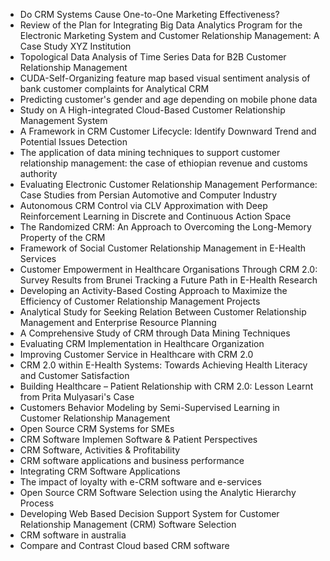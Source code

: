 

<ul>

                             

 <li><a target="_blank" href="https://github.com/manjunath5496/CRM-Articles/blob/master/2crm(1).pdf" style="text-decoration:none;">Do CRM Systems Cause One-to-One
Marketing Effectiveness?</a></li>

 <li><a target="_blank" href="https://github.com/manjunath5496/CRM-Articles/blob/master/2crm(2).pdf" style="text-decoration:none;">Review of the Plan for Integrating Big Data Analytics Program for the Electronic Marketing System and Customer Relationship Management: A Case Study XYZ Institution</a></li>

<li><a target="_blank" href="https://github.com/manjunath5496/CRM-Articles/blob/master/2crm(3).pdf" style="text-decoration:none;">Topological Data Analysis of Time Series Data
for B2B Customer Relationship Management</a></li>
 <li><a target="_blank" href="https://github.com/manjunath5496/CRM-Articles/blob/master/2crm(4).pdf" style="text-decoration:none;">CUDA-Self-Organizing feature map based visual
sentiment analysis of bank customer complaints for Analytical CRM</a></li>                              
<li><a target="_blank" href="https://github.com/manjunath5496/CRM-Articles/blob/master/2crm(5).pdf" style="text-decoration:none;">Predicting customer's gender and age
depending on mobile phone data</a></li>
<li><a target="_blank" href="https://github.com/manjunath5496/CRM-Articles/blob/master/2crm(6).pdf" style="text-decoration:none;">Study on A High-integrated Cloud-Based Customer Relationship Management System</a></li>
 <li><a target="_blank" href="https://github.com/manjunath5496/CRM-Articles/blob/master/2crm(7).pdf" style="text-decoration:none;">A Framework in CRM Customer Lifecycle: Identify Downward Trend and Potential Issues Detection</a></li>

 <li><a target="_blank" href="https://github.com/manjunath5496/CRM-Articles/blob/master/2crm(8).pdf" style="text-decoration:none;"> The application of data mining techniques to support customer relationship management: the case of ethiopian revenue and customs authority </a></li>
   <li><a target="_blank" href="https://github.com/manjunath5496/CRM-Articles/blob/master/2crm(9).pdf" style="text-decoration:none;">Evaluating Electronic Customer Relationship Management Performance: Case Studies from Persian Automotive and Computer Industry</a></li>
  
   
 <li><a target="_blank" href="https://github.com/manjunath5496/CRM-Articles/blob/master/2crm(10).pdf" style="text-decoration:none;">Autonomous CRM Control via CLV Approximation with Deep Reinforcement Learning in Discrete and Continuous Action Space</a></li>                              
<li><a target="_blank" href="https://github.com/manjunath5496/CRM-Articles/blob/master/2crm(11).pdf" style="text-decoration:none;">The Randomized CRM: An Approach to Overcoming
the Long-Memory Property of the CRM</a></li>
<li><a target="_blank" href="https://github.com/manjunath5496/CRM-Articles/blob/master/2crm(12).pdf" style="text-decoration:none;">Framework of Social Customer Relationship
Management in E-Health Services</a></li>
<li><a target="_blank" href="https://github.com/manjunath5496/CRM-Articles/blob/master/2crm(13).pdf" style="text-decoration:none;">Customer Empowerment in Healthcare Organisations Through CRM 2.0: Survey Results from Brunei Tracking a Future Path in E-Health Research</a></li>

<li><a target="_blank" href="https://github.com/manjunath5496/CRM-Articles/blob/master/2crm(14).pdf" style="text-decoration:none;">Developing an Activity-Based Costing Approach to Maximize the Efficiency of Customer Relationship Management Projects</a></li>
                              
<li><a target="_blank" href="https://github.com/manjunath5496/CRM-Articles/blob/master/2crm(15).pdf" style="text-decoration:none;">Analytical Study for Seeking Relation Between
Customer Relationship Management and Enterprise Resource Planning</a></li>

<li><a target="_blank" href="https://github.com/manjunath5496/CRM-Articles/blob/master/2crm(16).pdf" style="text-decoration:none;">A Comprehensive Study of CRM through Data Mining Techniques</a></li>

  <li><a target="_blank" href="https://github.com/manjunath5496/CRM-Articles/blob/master/2crm(17).pdf" style="text-decoration:none;">Evaluating CRM Implementation in Healthcare Organization</a></li>   
  
<li><a target="_blank" href="https://github.com/manjunath5496/CRM-Articles/blob/master/2crm(18).pdf" style="text-decoration:none;">Improving Customer Service in Healthcare
with CRM 2.0</a></li> 

  
<li><a target="_blank" href="https://github.com/manjunath5496/CRM-Articles/blob/master/2crm(19).pdf" style="text-decoration:none;">CRM 2.0 within E-Health Systems:
Towards Achieving Health Literacy and Customer Satisfaction</a></li> 

<li><a target="_blank" href="https://github.com/manjunath5496/CRM-Articles/blob/master/2crm(20).pdf" style="text-decoration:none;">Building Healthcare – Patient Relationship with CRM 2.0: Lesson Learnt from Prita Mulyasari's Case</a></li>

<li><a target="_blank" href="https://github.com/manjunath5496/CRM-Articles/blob/master/2crm(21).pdf" style="text-decoration:none;">Customers Behavior Modeling by Semi-Supervised Learning in Customer Relationship Management</a></li>
<li><a target="_blank" href="https://github.com/manjunath5496/CRM-Articles/blob/master/2crm(22).pdf" style="text-decoration:none;">Open Source CRM Systems for SMEs </a></li> 
 
 
 <li><a target="_blank" href="https://github.com/manjunath5496/CRM-Articles/blob/master/2crm(23).pdf" style="text-decoration:none;">CRM Software Implemen Software & Patient Perspectives</a></li> 

<li><a target="_blank" href="https://github.com/manjunath5496/CRM-Articles/blob/master/2crm(24).pdf" style="text-decoration:none;">CRM Software, Activities & Profitability</a></li>

<li><a target="_blank" href="https://github.com/manjunath5496/CRM-Articles/blob/master/2crm(25).pdf" style="text-decoration:none;">CRM software applications and business performance</a></li>
<li><a target="_blank" href="https://github.com/manjunath5496/CRM-Articles/blob/master/2crm(26).pdf" style="text-decoration:none;">Integrating CRM Software Applications </a></li> 
 
 <li><a target="_blank" href="https://github.com/manjunath5496/CRM-Articles/blob/master/2crm(27).pdf" style="text-decoration:none;">The impact of loyalty with e-CRM software and e-services</a></li> 

<li><a target="_blank" href="https://github.com/manjunath5496/CRM-Articles/blob/master/2crm(28).pdf" style="text-decoration:none;">Open Source CRM Software Selection using the Analytic Hierarchy Process</a></li>

<li><a target="_blank" href="https://github.com/manjunath5496/CRM-Articles/blob/master/2crm(29).pdf" style="text-decoration:none;">Developing Web Based Decision Support System for Customer Relationship Management (CRM) Software Selection</a></li>
<li><a target="_blank" href="https://github.com/manjunath5496/CRM-Articles/blob/master/2crm(30).pdf" style="text-decoration:none;">CRM software in australia </a></li> 
 
 <li><a target="_blank" href="https://github.com/manjunath5496/CRM-Articles/blob/master/2crm(31).pdf" style="text-decoration:none;">Compare and Contrast Cloud based CRM software </a></li> 
 
 
 
 
 
 
 
 
 
 </ul>
